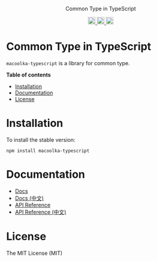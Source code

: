 <p align="center">
Common Type in TypeScript
</p>

<p align="center">
  <a href="https://travis-ci.org/macoolka/macoolka-typescript">
    <img src="https://img.shields.io/travis/macoolka/macoolka-typescript/master.svg?style=flat-square" alt="build status" height="20">
  </a>
  <a href="https://david-dm.org/macoolka-typescript">
    <img src="https://img.shields.io/david/macoolka/macoolka-typescript.svg?style=flat-square" alt="dependency status" height="20">
  </a>
  <a href="https://www.npmjs.com/package/macoolka-typescript">
    <img src="https://img.shields.io/npm/dm/macoolka-typescript.svg" alt="npm downloads" height="20">
  </a>
</p>

# Common Type in TypeScript

`macoolka-typescript` is a library for common type.


**Table of contents**

- [Installation](#installation)
- [Documentation](#documentation)
- [License](#license)

<!-- END doctoc generated TOC please keep comment here to allow auto update -->

# Installation

To install the stable version:

```
npm install macoolka-typescript
```


# Documentation

- [Docs](https://macoolka.github.io/macoolka-typescript)
- [Docs (中文)](https://macoolka.github.io/macoolka-typescript/zh)
- [API Reference](https://macoolka.github.io/macoolka-typescript/modules)
- [API Reference (中文)](https://macoolka.github.io/macoolka-typescript/zh/modules)


# License

The MIT License (MIT)
